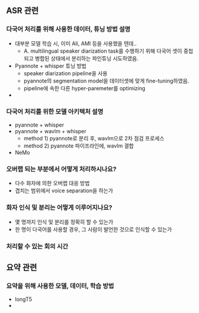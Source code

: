 ## ASR 관련
### 다국어 처리를 위해 사용한 데이터, 튜닝 방법 설명
- 대부분 모델 학습 시, 이미 Ali, AMI 등을 사용했을 텐데..
  - A. multilingual speaker diarization task를 수행하기 위해 다국어 셋이 중첩되고 병합된 상태에서 분리하는 파인튜닝 시도하였음.
- Pyannote + whisper 튜닝 방법
  - speaker diarization pipeline을 사용
  - pyannote의 segmentation model을 데이터셋에 맞게 fine-tuning하였음.
  - pipeline에 속한 다른 hyper-paremeter를 optimizing
- 

### 다국어 처리를 위한 모델 아키텍처 설명
- pyannote + whisper
- pyannote + wavlm + whisper
  - method 1) pyannote로 분리 후, wavlm으로 2차 점검 프로세스
  - method 2) pyannote 파이프라인에, wavlm 결합
- NeMo 

### 오버랩 되는 부분에서 어떻게 처리하시나요?
- 다수 화자에 의한 오버랩 대응 방법
- 겹치는 범위에서 voice separation을 하는가

### 화자 인식 및 분리는 어떻게 이루어지나요?
- 몇 명까지 인식 및 분리를 정확히 할 수 있는가
- 한 명이 다국어를 사용할 경우, 그 사람이 발언한 것으로 인식할 수 있는가

### 처리할 수 있는 회의 시간

## 요약 관련
### 요약을 위해 사용한 모델, 데이터, 학습 방법
- longT5
- 
